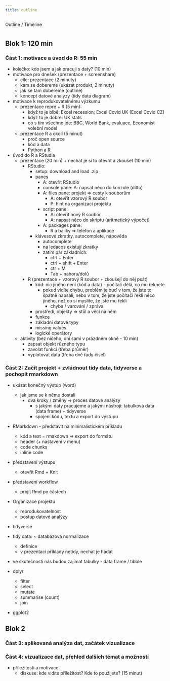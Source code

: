 ```yaml
---
title: outline
---
```


Outline / Timeline

# 

## Blok 1: 120 min

### Část 1: motivace a úvod do R: 55 min

- kolečko: kdo jsem a jak pracuji s daty? (10 min)
- motivace pro dnešek (prezentace + screenshare)
  - cíle: prezentace (2 minuty)
  - kam se dobereme (ukázat produkt, 2 minuty)
  - jak se tam dobereme (outline)
  - koncept datové analýzy (tidy data diagram)
- motivace k reprodukovatelnému výzkumu
  - prezentace repre + R (5 min):
    - když to je blbě: Excel recession; Excel Covid UK (Excel Covid CZ)
    - když to je dobře: UK stats
    - co s tím všechno jde: BBC, World Bank, evaluace, Economist volební model
  - prezentace R a okolí (5 minut)
    - proč open source
    - kód a data
    - Python a R
- úvod do R a RStudia
  - prezentace (20 min) + nechat je si to otevřít a zkoušet (10 min)
    - RStudio: 
      - setup: download and load .zip
      - panes
        - A: otevřít RStudio
        - console pane:
          A: napsat něco do konzole (ditto)
        - A: files pane: projekt => cesty k souborům
          - A: otevřít vzorový R soubor
          - P: hint na organizaci projektu
        - script pane: 
          - A: otevřít nový R soubor
          - A: napsat něco do skriptu (aritmetický výpočet)
        - A: packages pane:
          - R a balíky => telefon a aplikace
      - klávesové zkratky, autocomplete, nápověda
        - autocomplete
        - na ledacos existují zkratky
        - zatím pár základních: 
          - ctrl + Enter
          - ctrl + shift + Enter
          - ctr + M
          - Tab + nahoru/dolů
    - R (prezentace + vzorový R soubor + zkoušejí do něj psát)
      - kód: nic jiného není (kód a data) - počítač dělá, co mu řeknete
        - pokud vidíte chybu, problém je buď v tom, že jste to špatně napsali, 
        nebo v tom, že jste počítači řekli něco jiného, než co si myslíte, že jste mu řekli
          - chyba / varování / zpráva
      - prostředí, objekty => stůl a věci na něm
      - funkce
      - základní datové typy
      - missing values
      - logické operátory
  - aktivity (bez ničeho, oni sami v prázdném okně - 10 min)
    - zapsat objekt různého typu
    - zavolat funkci (třeba průměr)
    - vyplotovat data (třeba dvě řady čísel)

### Část 2: Začít projekt + zvládnout tidy data, tidyverse a pochopit rmarkdown

- ukázat konečný výstup (word)
  - jak jsme se k němu dostali
    - dva kroky / změny => proces datové analýzy
      - s jakými daty pracujeme a jakými nástroji: tabulková data (data frame) + tidyverse
      - spojení kódu, textu a export do výstupu
  
- RMarkdown - představit na minimalistickém příkladu
  - kód a text = rmakdown => export do formátu
  - header (+ nastavení v menu)
  - code chunks
  - inline code

- představení výstupu
  - otevřít Rmd + Knit
- představení workflow
  - projít Rmd po částech

- Organizace projektu
  - reprodukovatelnost
  - postup datové analýzy

- tidyverse
- tidy data: ~ databázová normalizace
  - definice
  - v prezentaci příklady netidy, nechat je hádat
- ve skutečnosti nás budou zajímat tabulky - data frame / tibble
- dplyr
  - filter
  - select
  - mutate
  - summarise (count)
  - join

- ggplot2

## Blok 2

### Část 3: aplikovaná analýza dat, začátek vizualizace

### Část 4: vizualizace dat, přehled dalších témat a možností

- příležitosti a motivace
  - diskuse: kde vidíte příležitost? Kde to použijete? (15 minut)

